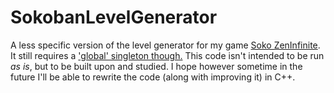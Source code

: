 # SokobanLevelGenerator

A less specific version of the level generator for my game [Soko ZenInfinite](https://burningbitz.itch.io/soko-zen-infinite). It still requires a ['global' singleton though.](https://docs.godotengine.org/en/stable/getting_started/step_by_step/singletons_autoload.html) This code isn't intended to be run *as is*, but to be built upon and studied. I hope however sometime in the future I'll be able to rewrite the code (along with improving it) in C++.

